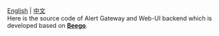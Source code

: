 [English](https://github.com/thertype/prom-rule/blob/master/cmd/alert-gateway/readme.md) | [中文](https://github.com/thertype/prom-rule/blob/master/cmd/alert-gateway/readme-CN.md)  
Here is the source code of Alert Gateway and Web-UI backend which is developed based on **[Beego](https://beego.me)**.
